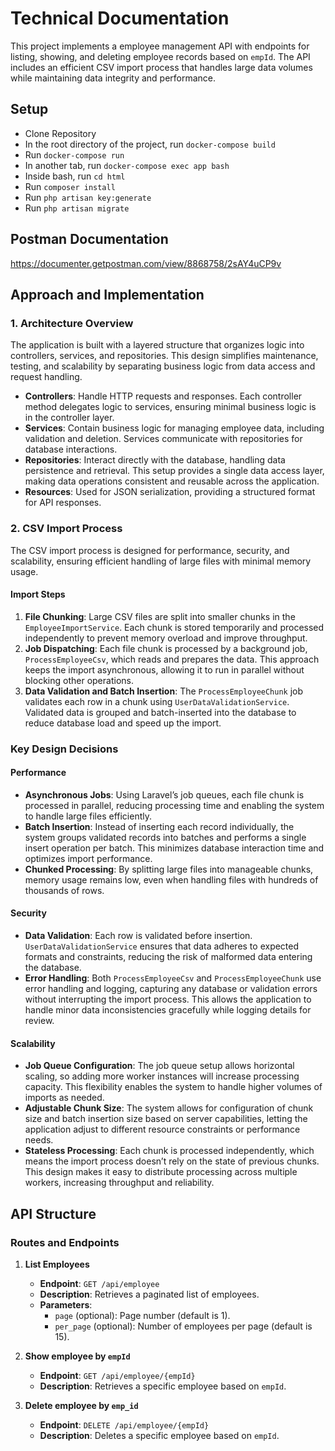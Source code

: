 # Technical Documentation
This project implements a employee management API with endpoints for listing, showing, and deleting employee records based on `empId`. The API includes an efficient CSV import process that handles large data volumes while maintaining data integrity and performance.

## Setup
- Clone Repository
- In the root directory of the project, run `docker-compose build`
- Run `docker-compose run`
- In another tab, run `docker-compose exec app bash`
- Inside bash, run `cd html`
- Run `composer install`
- Run `php artisan key:generate`
- Run `php artisan migrate`

## Postman Documentation
https://documenter.getpostman.com/view/8868758/2sAY4uCP9v

## Approach and Implementation

### 1. Architecture Overview

The application is built with a layered structure that organizes logic into controllers, services, and repositories. This design simplifies maintenance, testing, and scalability by separating business logic from data access and request handling.

- **Controllers**: Handle HTTP requests and responses. Each controller method delegates logic to services, ensuring minimal business logic is in the controller layer.
- **Services**: Contain business logic for managing employee data, including validation and deletion. Services communicate with repositories for database interactions.
- **Repositories**: Interact directly with the database, handling data persistence and retrieval. This setup provides a single data access layer, making data operations consistent and reusable across the application.
- **Resources**: Used for JSON serialization, providing a structured format for API responses.

### 2. CSV Import Process

The CSV import process is designed for performance, security, and scalability, ensuring efficient handling of large files with minimal memory usage.

#### Import Steps

1. **File Chunking**: Large CSV files are split into smaller chunks in the `EmployeeImportService`. Each chunk is stored temporarily and processed independently to prevent memory overload and improve throughput.
2. **Job Dispatching**: Each file chunk is processed by a background job, `ProcessEmployeeCsv`, which reads and prepares the data. This approach keeps the import asynchronous, allowing it to run in parallel without blocking other operations.
3. **Data Validation and Batch Insertion**: The `ProcessEmployeeChunk` job validates each row in a chunk using `UserDataValidationService`. Validated data is grouped and batch-inserted into the database to reduce database load and speed up the import.

### Key Design Decisions

#### Performance
- **Asynchronous Jobs**: Using Laravel’s job queues, each file chunk is processed in parallel, reducing processing time and enabling the system to handle large files efficiently.
- **Batch Insertion**: Instead of inserting each record individually, the system groups validated records into batches and performs a single insert operation per batch. This minimizes database interaction time and optimizes import performance.
- **Chunked Processing**: By splitting large files into manageable chunks, memory usage remains low, even when handling files with hundreds of thousands of rows.

#### Security
- **Data Validation**: Each row is validated before insertion. `UserDataValidationService` ensures that data adheres to expected formats and constraints, reducing the risk of malformed data entering the database.
- **Error Handling**: Both `ProcessEmployeeCsv` and `ProcessEmployeeChunk` use error handling and logging, capturing any database or validation errors without interrupting the import process. This allows the application to handle minor data inconsistencies gracefully while logging details for review.

#### Scalability
- **Job Queue Configuration**: The job queue setup allows horizontal scaling, so adding more worker instances will increase processing capacity. This flexibility enables the system to handle higher volumes of imports as needed.
- **Adjustable Chunk Size**: The system allows for configuration of chunk size and batch insertion size based on server capabilities, letting the application adjust to different resource constraints or performance needs.
- **Stateless Processing**: Each chunk is processed independently, which means the import process doesn’t rely on the state of previous chunks. This design makes it easy to distribute processing across multiple workers, increasing throughput and reliability.

## API Structure

### Routes and Endpoints

1. **List Employees**
    - **Endpoint**: `GET /api/employee`
    - **Description**: Retrieves a paginated list of employees.
    - **Parameters**:
        - `page` (optional): Page number (default is 1).
        - `per_page` (optional): Number of employees per page (default is 15).

2. **Show employee by `empId`**
    - **Endpoint**: `GET /api/employee/{empId}`
    - **Description**: Retrieves a specific employee based on `empId`.

3. **Delete employee by `emp_id`**
    - **Endpoint**: `DELETE /api/employee/{empId}`
    - **Description**: Deletes a specific employee based on `empId`.

